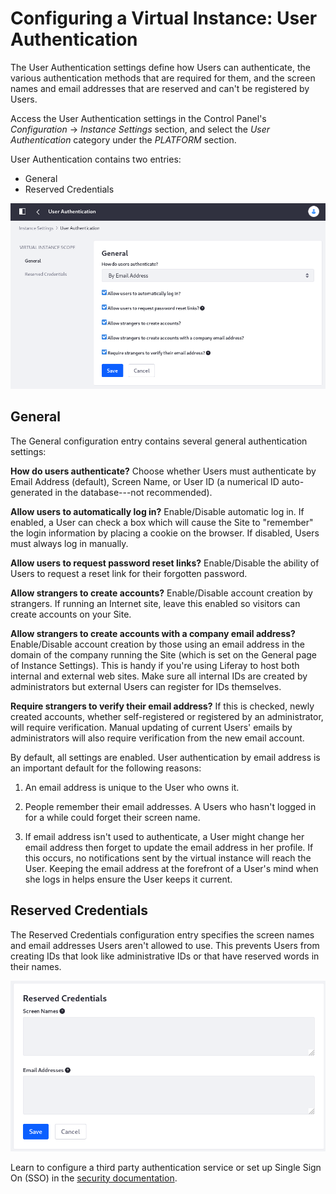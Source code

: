 # Configuring a Virtual Instance: User Authentication

The User Authentication settings define how Users can authenticate, the various authentication methods that are required for them, and the screen names and email addresses that are reserved and can't be registered by Users. 

Access the User Authentication settings in the Control Panel's *Configuration* &rarr; *Instance Settings* section, and select the *User Authentication* category under the *PLATFORM* section. 

User Authentication contains two entries:

- General
- Reserved Credentials

![Configure general authentication behavior and settings for external authentication systems.](./configuring-a-virtual-instance-user-authentication/images/01.png)

## General

The General configuration entry contains several general authentication settings:

**How do users authenticate?** Choose whether Users must authenticate by Email Address (default), Screen Name, or User ID (a numerical ID auto-generated in the database---not recommended).

**Allow users to automatically log in?** Enable/Disable automatic log in. If enabled, a User can check a box which will cause the Site to "remember" the login information by placing a cookie on the browser. If disabled, Users must always log in manually.

**Allow users to request password reset links?** Enable/Disable the ability of Users to request a reset link for their forgotten password.

**Allow strangers to create accounts?** Enable/Disable account creation by strangers. If running an Internet site, leave this enabled so visitors can create accounts on your Site.

**Allow strangers to create accounts with a company email address?** Enable/Disable account creation by those using an email address in the domain of the company running the Site (which is set on the General page of Instance Settings). This is handy if you're using Liferay to host both internal and external web sites. Make sure all internal IDs are created by administrators but external Users can register for IDs themselves.

**Require strangers to verify their email address?**  If this is checked, newly created accounts, whether self-registered or registered by an administrator, will require verification. Manual updating of current Users' emails by administrators will also require verification from the new email account.

By default, all settings are enabled. User authentication by email address is an important default for the following reasons:

1. An email address is unique to the User who owns it.

1. People remember their email addresses. A Users who hasn't logged in for a while could forget their screen name.

1. If email address isn't used to authenticate, a User might change her email address then forget to update the email address in her profile. If this occurs, no notifications sent by the virtual instance will reach the User. Keeping the email address at the forefront of a User's mind when she logs in helps ensure the User keeps it current. 

## Reserved Credentials

The Reserved Credentials configuration entry specifies the screen names and email addresses Users aren't allowed to use. This prevents Users from creating IDs that look like administrative IDs or that have reserved words in their names. 

![Configure the reserved credentials that Users cannot claim.](./configuring-a-virtual-instance-user-authentication/images/02.png)

Learn to configure a third party authentication service or set up Single Sign On (SSO) in the [security documentation](../../installation-and-upgrades/securing-liferay). 
